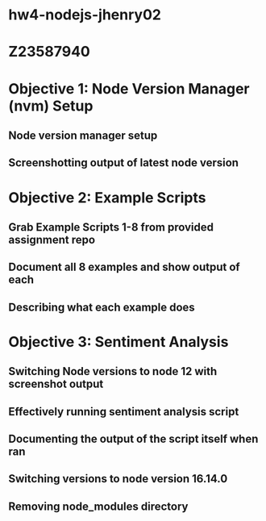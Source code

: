 # hw4-nodejs-jhenry02
# Z23587940
# Objective 1: Node Version Manager (nvm) Setup
## Node version manager setup
## Screenshotting output of latest node version


# Objective 2: Example Scripts
## Grab Example Scripts 1-8 from provided assignment repo
## Document all 8 examples and show output of each
## Describing what each example does


# Objective 3: Sentiment Analysis
## Switching Node versions to node 12 with screenshot output
## Effectively running sentiment analysis script
## Documenting the output of the script itself when ran
## Switching versions to node version 16.14.0
## Removing node_modules directory



